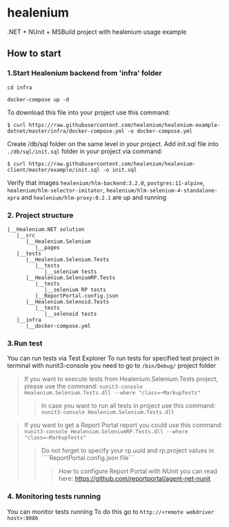 # healenium
.NET + NUnit + MSBuild project with healenium usage example 

## How to start
### 1.Start Healenium backend from 'infra' folder

```cd infra```

```docker-compose up -d```

To download this file into your project use this command:

```$ curl https://raw.githubusercontent.com/healenium/healenium-example-dotnet/master/infra/docker-compose.yml -o docker-compose.yml```

Create /db/sql folder on the same level in your project. Add init.sql file into ```./db/sql/init.sql``` folder in your project via command:

```$ curl https://raw.githubusercontent.com/healenium/healenium-client/master/example/init.sql -o init.sql```

Verify that images ```healenium/hlm-backend:3.2.0```, ```postgres:11-alpine```, ```healenium/hlm-selector-imitator```, ```healenium/hlm-selenium-4-standalone-xpra``` and ```healenium/hlm-proxy:0.2.1``` are up and running

### 2. Project structure
```
|__Healenium.NET solution
   |__src
      |__Healenium.Selenium
         |__pages
   |__tests
      |__Healenium.Selenium.Tests
         |__tests
            |__selenium tests
      |__Healenium.SeleniumRP.Tests
         |__tests
            |__selenium RP tests
         |__ReportPortal.config.json
      |__Healenium.Selenoid.Tests
         |__tests
            |__selenoid tests
   |__infra
      |__docker-compose.yml

``` 
			   
### 3.Run test
You can run tests via Test Explorer
To run tests for specified test project in terminal with nunit3-console you need to go to ```/bin/Debug/``` project folder

> If you want to execute tests from Healenium.Selenium.Tests project, please use the command: 
```nunit3-console Healenium.Selenium.Tests.dll --where "class=~MarkupTests" ```
>> In case you want to run all tests in project use this command:
```nunit3-console Healenium.Selenium.Tests.dll```

>  If you want to get a Report Portal report you could use this command:
```nunit3-console Healenium.SeleniumRP.Tests.dll --where "class=~MarkupTests" ```
>>Do not forget to specify your rp.uuid and rp.project values in ````ReportPortal.config.json file```
>>>How to configure Report Portal with NUnit you can read here: https://github.com/reportportal/agent-net-nunit


### 4. Monitoring tests running
You can monitor tests running
To do this go to ```http://<remote webdriver host>:8086```
